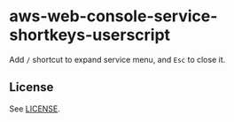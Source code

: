 # aws-web-console-service-shortkeys-userscript

Add `/` shortcut to expand service menu, and `Esc` to close it.

## License

See [LICENSE](LICENSE).
